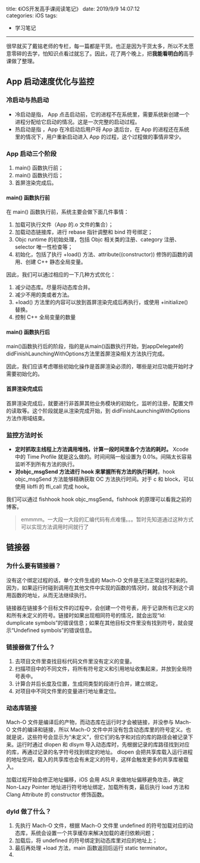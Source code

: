 title: 《iOS开发高手课阅读笔记》
date: 2019/9/9 14:07:12  
categories: iOS
tags: 

 - 学习笔记
	
---

很早就买了戴铭老师的专栏，每一篇都是干货。也正是因为干货太多，所以不太愿意零碎的去学，怕知识点看过就忘了。因此，花了两个晚上，把**我能看明白的**高手课做了整理。

<!--more-->

## App 启动速度优化与监控

### 冷启动与热启动

- 冷启动是指， App 点击启动前，它的进程不在系统里，需要系统新创建一个进程分配给它启动的情况。这是一次完整的启动过程。 
- 热启动是指 ，App 在冷启动后用户将 App 退后台，在 App 的进程还在系统里的情况下，用户重新启动进入 App 的过程，这个过程做的事情非常少。

### App 启动三个阶段

1. main() 函数执行前；
2. main() 函数执行后；
3. 首屏渲染完成后。

#### main() 函数执行前

在 main() 函数执行前，系统主要会做下面几件事情：

1. 加载可执行文件（App 的.o 文件的集合）；
2. 加载动态链接库，进行 rebase 指针调整和 bind 符号绑定； 
3. Objc runtime 的初始处理，包括 Objc 相关类的注册、category 注册、selector 唯一性检查等；
4.  初始化，包括了执行 +load() 方法、attribute((constructor)) 修饰的函数的调用、创建 C++ 静态全局变量。

因此，我们可以通过相应的一下几种方式优化：

1. 减少动态库。尽量将动态库合并。
2. 减少不用的类或者方法。
3. +load() 方法里的内容可以放到首屏渲染完成后再执行，或使用 +initialize() 替换。
4. 控制 C++ 全局变量的数量

#### main() 函数执行后

main()函数执行后的阶段，指的是从main()函数执行开始，到appDelegate的didFinishLaunchingWithOptions方法里首屏渲染相关方法执行完成。

因此，我们应该考虑哪些初始化操作是首屏渲染必须的，哪些是对应功能开始时才需要初始化的。

#### 首屏渲染完成后

首屏渲染完成后，就要进行非首屏其他业务模块的初始化，监听的注册，配置文件的读取等。这个阶段就是从渲染完成开始，到 didFinishLaunchingWithOptions 方法作用域结束。

### 监控方法时长

- **定时抓取主线程上方法调用堆栈，计算一段时间里各个方法的耗时。** Xcode 中的 Time Profile 就是这么做的。时间间隔一般设置为 0.01s。间隔太长容易监听不到所有方法的执行。
- **对objc_msgSend 方法进行 hook 来掌握所有方法的执行耗时**。hook objc_msgSend 方法能够精确获取 OC 方法执行时间。对于 c 和 block，可以使用 libffi 的 ffi_call 完成 hook。

我们可以通过 fishhook hook objc_msgSend。fishhook 的原理可以看我之前的博客。

>  emmmm。一大段一大段的汇编代码有点难懂。。。暂时先知道通过这种方式可以实现方法调用时间就行了



## 链接器

### 为什么要有链接器？

没有这个绑定过程的话，单个文件生成的 Mach-O 文件是无法正常运行起来的。因为，如果运行时碰到调用在其他文件中实现的函数的情况时，就会找不到这个调用函数的地址，从而无法继续执行。

链接器在链接多个目标文件的过程中，会创建一个符号表，用于记录所有已定义的和所有未定义的符号。链接时如果出现相同符号的情况，就会出现“ld: dumplicate symbols”的错误信息；如果在其他目标文件里没有找到符号，就会提示“Undefined symbols”的错误信息。

### 链接器做了什么？

1. 去项目文件里查找目标代码文件里没有定义的变量。 
2. 扫描项目中的不同文件，将所有符号定义和引用地址收集起来，并放到全局符号表中。 
3. 计算合并后长度及位置，生成同类型的段进行合并，建立绑定。 
4. 对项目中不同文件里的变量进行地址重定位。

### 动态库链接

Mach-O 文件是编译后的产物，而动态库在运行时才会被链接，并没参与 Mach-O 文件的编译和链接，所以 Mach-O 文件中并没有包含动态库里的符号定义。也就是说，这些符号会显示为“未定义”，但它们的名字和对应的库的路径会被记录下来。运行时通过 dlopen 和 dlsym 导入动态库时，先根据记录的库路径找到对应的库，再通过记录的名字符号找到绑定的地址。 dlopen 会把共享库载入运行进程的地址空间，载入的共享库也会有未定义的符号，这样会触发更多的共享库被载入。

加载过程开始会修正地址偏移，iOS 会用 ASLR 来做地址偏移避免攻击，确定 Non-Lazy Pointer 地址进行符号地址绑定，加载所有类，最后执行 load 方法和 Clang Attribute 的 constructor 修饰函数。

### dyld 做了什么？

1. 先执行 Mach-O 文件，根据 Mach-O 文件里 undefined 的符号加载对应的动态库，系统会设置一个共享缓存来解决加载的递归依赖问题； 
2. 加载后，将 undefined 的符号绑定到动态库里对应的地址上； 
3. 最后再处理 +load 方法，main 函数返回后运行 static terminator。
4. 



